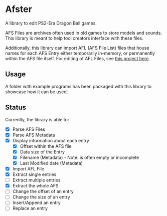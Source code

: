 # Afster

A library to edit PS2-Era Dragon Ball games.

AFS Files are archives often used in old games to store models and sounds. This library is meant to help tool creators interface with these files.

Additionally, this library can import AFL (AFS File List) files that house names for each AFS Entry either temporarily in-memory, or permanently within the AFS file itself. For editing of AFL Files, see [this project here](https://github.com/ViveTheModder/afl-editor).

## Usage

A folder with example programs has been packaged with this library to showcase how it can be used.

## Status

Currently, the library is able to:

- [x] Parse AFS Files
- [x] Parse AFS Metadata
- [x] Display information about each entry
    - [x] Offset within the AFS file
    - [x] Data size of the Entry
    - [x] Filename (Metadata) - Note: is often empty or incomplete
    - [x] Last Modified date (Metadata)
- [x] Import AFL File
- [x] Extract single entries
- [ ] Extract multiple entries
- [x] Extract the whole AFS
- [ ] Change the offset of an entry
- [ ] Change the size of an entry
- [ ] Insert/Append an entry
- [ ] Replace an entry
